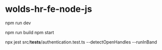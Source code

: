 # wolds-hr-fe-node-js


npm run dev


npm run build
npm start


 npx jest src/__tests__/authentication.test.ts --detectOpenHandles --runInBand